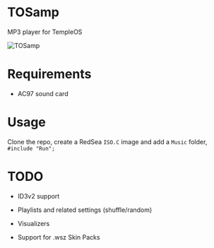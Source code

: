 # TOSamp

MP3 player for TempleOS

![TOSamp](https://git.checksum.fail/alec/TOSamp/raw/branch/master/screenshot.png "TOSamp")

# Requirements

- AC97 sound card

# Usage

Clone the repo, create a RedSea `ISO.C` image and add a `Music` folder, `#include "Run";`

# TODO

- ID3v2 support

- Playlists and related settings (shuffle/random)

- Visualizers

- Support for .wsz Skin Packs
